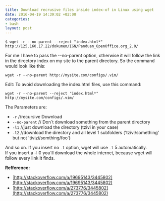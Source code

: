 ```yaml
---
title: Download recrusive files inside index-of in Linux using wget
date: 2016-04-19 14:39:02 +02:00
categories:
- bash
layout: post
---
```


```
$ wget -r --no-parent --reject "index.html*" http://125.160.17.22/dokumen/IGN/Panduan_OpenOffice.org_2.0/
```

For me I have to pass the --no-parent option, otherwise it will follow the link in the directory index on my site to the parent directory. So the command would look like this:

```
wget -r --no-parent http://mysite.com/configs/.vim/
```

Edit: To avoid downloading the index.html files, use this command:

```
wget -r --no-parent --reject "index.html*" http://mysite.com/configs/.vim/
```


The Parameters are:

* `-r`     //recursive Download
* `--no-parent` // Don´t download something from the parent directory
* `-l1` //just download the directory (tzivi in your case)
* `-l2` //download the directory and all level 1 subfolders ('tzivi/something' but not 'tivizi/somthing/foo')  

And so on. If you insert no `-l` option, wget will use `-l` 5 automatically.  
If you insert a -l 0 you´ll download the whole internet, because wget will follow every link it finds.


**Refference:**

* [http://stackoverflow.com/a/19695143/3445802](http://stackoverflow.com/a/19695143/3445802)
* [http://stackoverflow.com/a/273776/3445802](http://stackoverflow.com/a/273776/3445802)

